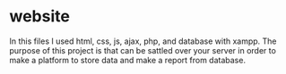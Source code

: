 # website
In this files I used html, css, js, ajax, php, and database with xampp.
The purpose of this project is that can be sattled over your server in order to make a platform to store data and make a report from database.
